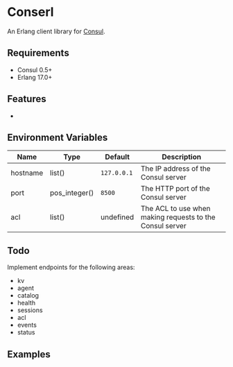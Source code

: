 Conserl
=======
An Erlang client library for [Consul](http://consul.io).

Requirements
------------
- Consul 0.5+
- Erlang 17.0+

Features
--------
- 

Environment Variables
---------------------

 Name     | Type          | Default       | Description
----------|---------------|---------------|----------------------------------------------------------
 hostname | list()        | ``127.0.0.1`` | The IP address of the Consul server
 port     | pos_integer() | ``8500``      | The HTTP port of the Consul server
 acl      | list()        | undefined     | The ACL to use when making requests to the Consul server

Todo
----
Implement endpoints for the following areas:

- kv
- agent
- catalog
- health
- sessions
- acl
- events
- status

Examples
--------
